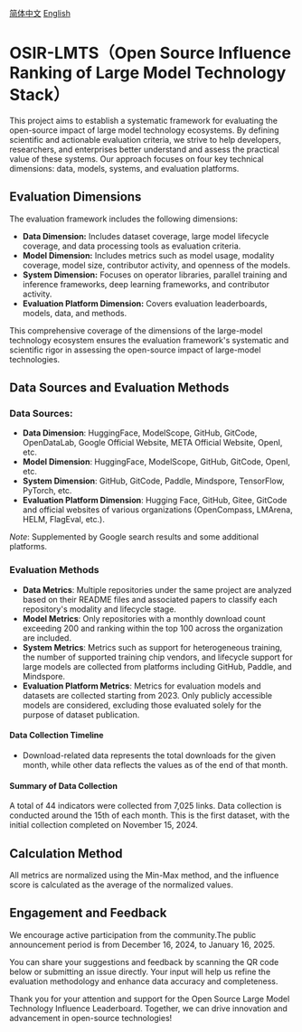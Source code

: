 [简体中文](./Readme.md)   [English](./Readme_en.md)   

# OSIR-LMTS（Open Source Influence Ranking of Large Model Technology Stack）

This project aims to establish a systematic framework for evaluating the open-source impact of large model technology ecosystems. By defining scientific and actionable evaluation criteria, we strive to help developers, researchers, and enterprises better understand and assess the practical value of these systems. Our approach focuses on four key technical dimensions: data, models, systems, and evaluation platforms.



## **Evaluation Dimensions**

The evaluation framework includes the following dimensions:

- **Data Dimension:** Includes dataset coverage, large model lifecycle coverage, and data processing tools as evaluation criteria.
- **Model Dimension:** Includes metrics such as model usage, modality coverage, model size, contributor activity, and openness of the models.
- **System Dimension:** Focuses on operator libraries, parallel training and inference frameworks, deep learning frameworks, and contributor activity.
- **Evaluation Platform Dimension:** Covers evaluation leaderboards, models, data, and methods.



This comprehensive coverage of the dimensions of the large-model technology ecosystem ensures the evaluation framework's systematic and scientific rigor in assessing the open-source impact of large-model technologies.

## **Data Sources and Evaluation Methods**

### **Data Sources:**

- **Data Dimension**: HuggingFace, ModelScope, GitHub, GitCode, OpenDataLab, Google Official Website, META Official Website, OpenI, etc.
- **Model Dimension**: HuggingFace, ModelScope, GitHub, GitCode, OpenI, etc.
- **System Dimension**: GitHub, GitCode, Paddle, Mindspore, TensorFlow, PyTorch, etc.
- **Evaluation Platform Dimension**: Hugging Face, GitHub, Gitee, GitCode and official websites of various organizations (OpenCompass, LMArena, HELM, FlagEval, etc.).

*Note*: Supplemented by Google search results and some additional platforms.

### **Evaluation Methods**

- **Data Metrics**: Multiple repositories under the same project are analyzed based on their README files and associated papers to classify each repository's modality and lifecycle stage.
- **Model Metrics**: Only repositories with a monthly download count exceeding 200 and ranking within the top 100 across the organization are included.
- **System Metrics**: Metrics such as support for heterogeneous training, the number of supported training chip vendors, and lifecycle support for large models are collected from platforms including GitHub, Paddle, and Mindspore.
- **Evaluation Platform Metrics**: Metrics for evaluation models and datasets are collected starting from 2023. Only publicly accessible models are considered, excluding those evaluated solely for the purpose of dataset publication.

#### **Data Collection Timeline**

- Download-related data represents the total downloads for the given month, while other data reflects the values as of the end of that month.

#### **Summary of Data Collection**

A total of 44 indicators were collected from 7,025 links. Data collection is conducted around the 15th of each month. This is the first dataset, with the initial collection completed on November 15, 2024.

## Calculation Method

All metrics are normalized using the Min-Max method, and the influence score is calculated as the average of the normalized values.

## **Engagement and Feedback**

We encourage active participation from the community.The public announcement period is from December 16, 2024, to January 16, 2025.

 You can share your suggestions and feedback by scanning the QR code below or submitting an issue directly. Your input will help us refine the evaluation methodology and enhance data accuracy and completeness.

Thank you for your attention and support for the Open Source Large Model Technology Influence Leaderboard. Together, we can drive innovation and advancement in open-source technologies!